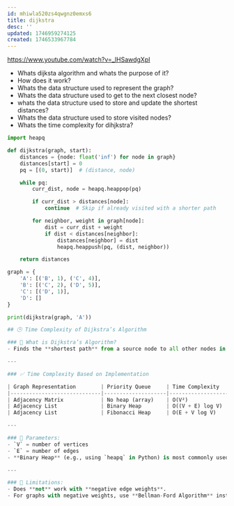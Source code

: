 ```yaml
---
id: mhiwla520zs4qwgnz0emxs6
title: dijkstra
desc: ''
updated: 1746959274125
created: 1746533967784
---
```


https://www.youtube.com/watch?v=_lHSawdgXpI

- Whats dijksta algorithm and whats the purpose of it?
- How does it work?
- Whats the data structure used to represent the graph?
- Whats the data structure used to get to the next closest node?
- whats the data structure used to store and update the shortest distances?
- Whats the data structure used to store visited nodes?
- Whats the time complexity for dihjkstra?

```python
import heapq

def dijkstra(graph, start):
    distances = {node: float('inf') for node in graph}
    distances[start] = 0
    pq = [(0, start)]  # (distance, node)

    while pq:
        curr_dist, node = heapq.heappop(pq)

        if curr_dist > distances[node]:
            continue  # Skip if already visited with a shorter path

        for neighbor, weight in graph[node]:
            dist = curr_dist + weight
            if dist < distances[neighbor]:
                distances[neighbor] = dist
                heapq.heappush(pq, (dist, neighbor))

    return distances

graph = {
    'A': [('B', 1), ('C', 4)],
    'B': [('C', 2), ('D', 5)],
    'C': [('D', 1)],
    'D': []
}

print(dijkstra(graph, 'A'))

## 🕒 Time Complexity of Dijkstra’s Algorithm

### 🧠 What is Dijkstra’s Algorithm?
- Finds the **shortest path** from a source node to all other nodes in a **graph with non-negative edge weights**.

---

### ✅ Time Complexity Based on Implementation

| Graph Representation        | Priority Queue     | Time Complexity      |
|-----------------------------|--------------------|----------------------|
| Adjacency Matrix            | No heap (array)    | O(V²)                |
| Adjacency List              | Binary Heap        | O((V + E) log V)     |
| Adjacency List              | Fibonacci Heap     | O(E + V log V)       |

---

### 📌 Parameters:
- `V` = number of vertices
- `E` = number of edges
- **Binary Heap** (e.g., using `heapq` in Python) is most commonly used in practice.

---

### 🚫 Limitations:
- Does **not** work with **negative edge weights**.
- For graphs with negative weights, use **Bellman-Ford Algorithm** instead.